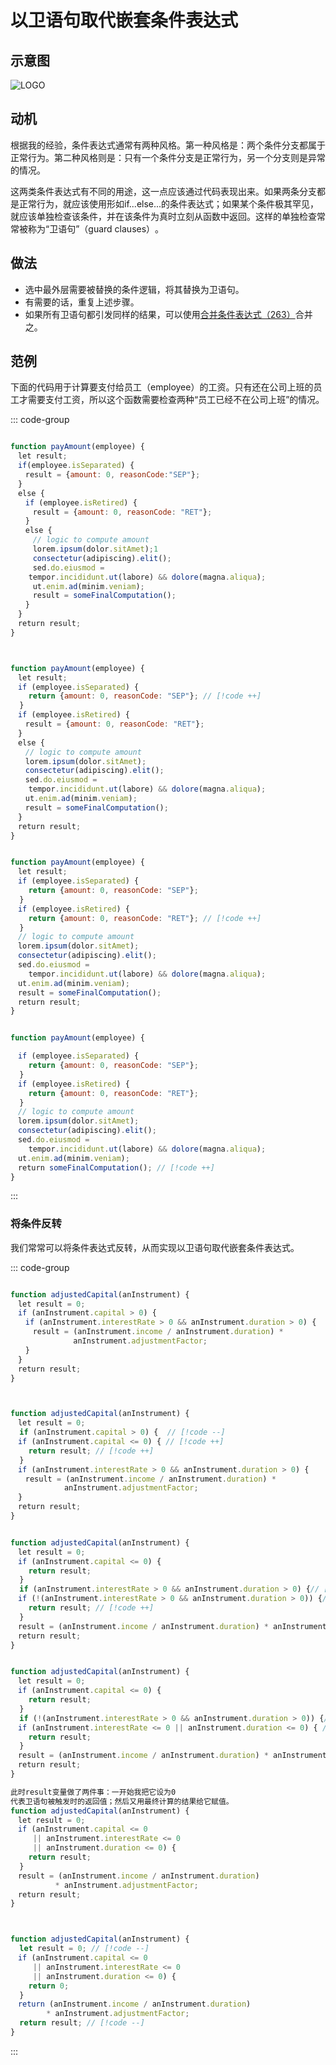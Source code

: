 # 以卫语句取代嵌套条件表达式


## 示意图

![LOGO](/public/image/refactoring/ReplaceNestedConditionalWithGuardClauses.png)


## 动机

根据我的经验，条件表达式通常有两种风格。第一种风格是：两个条件分支都属于正常行为。第二种风格则是：只有一个条件分支是正常行为，另一个分支则是异常的情况。


这两类条件表达式有不同的用途，这一点应该通过代码表现出来。<sapn class="marker-text">如果两条分支都是正常行为，就应该使用形如if...else...的条件表达式；</sapn>如果某个条件极其罕见，<sapn class="marker-text">就应该单独检查该条件，并在该条件为真时立刻从函数中返回。这样的单独检查常常被称为“卫语句”​（guard clauses）​。</sapn>

## 做法

- 选中最外层需要被替换的条件逻辑，将其替换为卫语句。
- 有需要的话，重复上述步骤。
- 如果所有卫语句都引发同样的结果，可以使用[合并条件表达式（263）](../目录.md#合并条件表达式-263)合并之。


## 范例

下面的代码用于计算要支付给员工（employee）的工资。只有还在公司上班的员工才需要支付工资，所以这个函数需要检查两种“员工已经不在公司上班”的情况。


::: code-group

```js [源]

function payAmount(employee) { 
　let result; 
　if(employee.isSeparated) {
　　result = {amount: 0, reasonCode:"SEP"};
　}
　else {
　　if (employee.isRetired) {
　　　result = {amount: 0, reasonCode: "RET"};
　　}
　　else {
　　　// logic to compute amount 
　　　lorem.ipsum(dolor.sitAmet);1
　　　consectetur(adipiscing).elit();
　　　sed.do.eiusmod = 
    tempor.incididunt.ut(labore) && dolore(magna.aliqua); 
　　　ut.enim.ad(minim.veniam);
　　　result = someFinalComputation();
　　}
　}
　return result;
}

```

```js [先处理顶层]


function payAmount(employee) { 
　let result;
　if (employee.isSeparated) {
    return {amount: 0, reasonCode: "SEP"}; // [!code ++]
  }
　if (employee.isRetired) {
　　result = {amount: 0, reasonCode: "RET"};
　}
　else {
　　// logic to compute amount 
　　lorem.ipsum(dolor.sitAmet); 
　　consectetur(adipiscing).elit();
　　sed.do.eiusmod = 
    tempor.incididunt.ut(labore) && dolore(magna.aliqua); 
　　ut.enim.ad(minim.veniam);
　　result = someFinalComputation();
　}
　return result;
}

```

```js [下一步]

function payAmount(employee) { 
　let result;
　if (employee.isSeparated) {
    return {amount: 0, reasonCode: "SEP"};
  }
　if (employee.isRetired) {
    return {amount: 0, reasonCode: "RET"}; // [!code ++]
  }
　// logic to compute amount 
　lorem.ipsum(dolor.sitAmet); 
　consectetur(adipiscing).elit();
　sed.do.eiusmod = 
    tempor.incididunt.ut(labore) && dolore(magna.aliqua); 
　ut.enim.ad(minim.veniam);
　result = someFinalComputation(); 
　return result;
}

```

```js [删除result]

function payAmount(employee) { 

　if (employee.isSeparated) {
    return {amount: 0, reasonCode: "SEP"};
  }
　if (employee.isRetired) {
    return {amount: 0, reasonCode: "RET"}; 
  }
　// logic to compute amount 
　lorem.ipsum(dolor.sitAmet); 
　consectetur(adipiscing).elit();
　sed.do.eiusmod = 
    tempor.incididunt.ut(labore) && dolore(magna.aliqua); 
　ut.enim.ad(minim.veniam);
　return someFinalComputation(); // [!code ++]
}

```

:::



### 将条件反转

我们常常可以将条件表达式反转，从而实现以卫语句取代嵌套条件表达式。


::: code-group

```js [源]

function adjustedCapital(anInstrument) { 
　let result = 0;
　if (anInstrument.capital > 0) {
　　if (anInstrument.interestRate > 0 && anInstrument.duration > 0) {
　　　result = (anInstrument.income / anInstrument.duration) * 
              anInstrument.adjustmentFactor;
　　}
　}
　return result;
}

```

```js [条件反转]


function adjustedCapital(anInstrument) { 
　let result = 0;
  if (anInstrument.capital > 0) {  // [!code --]
　if (anInstrument.capital <= 0) { // [!code ++]
    return result; // [!code ++]
  }
　if (anInstrument.interestRate > 0 && anInstrument.duration > 0) {
　　result = (anInstrument.income / anInstrument.duration) *
            anInstrument.adjustmentFactor;
　}
　return result;
}

```

```js [逻辑非]

function adjustedCapital(anInstrument) { 
　let result = 0;
　if (anInstrument.capital <= 0) {
    return result;
  }
  if (anInstrument.interestRate > 0 && anInstrument.duration > 0) {// [!code --]
　if (!(anInstrument.interestRate > 0 && anInstrument.duration > 0)) {// [!code ++]
    return result; // [!code ++]
  }
　result = (anInstrument.income / anInstrument.duration) * anInstrument.adjustmentFactor; 
　return result;
}

```

```js [去掉逻辑非]

function adjustedCapital(anInstrument) { 
　let result = 0;
　if (anInstrument.capital <= 0) {
    return result;
  }
  if (!(anInstrument.interestRate > 0 && anInstrument.duration > 0)) {// [!code --]
　if (anInstrument.interestRate <= 0 || anInstrument.duration <= 0) { // [!code ++]
    return result;
  }
　result = (anInstrument.income / anInstrument.duration) * anInstrument.adjustmentFactor;
　return result;
}

```

```js [合并表达式（263）]
此时result变量做了两件事：一开始我把它设为0
代表卫语句被触发时的返回值；然后又用最终计算的结果给它赋值。
function adjustedCapital(anInstrument) { 
　let result = 0;
　if (anInstrument.capital <= 0
　　　|| anInstrument.interestRate <= 0
　　　|| anInstrument.duration <= 0) {
    return result;
  }
　result = (anInstrument.income / anInstrument.duration) 
          * anInstrument.adjustmentFactor; 
　return result;
}


```

```js [移除变量]


function adjustedCapital(anInstrument) { 
  let result = 0; // [!code --]
　if (anInstrument.capital <= 0
　　　|| anInstrument.interestRate <= 0
　　　|| anInstrument.duration <= 0) {
    return 0;
  }
　return (anInstrument.income / anInstrument.duration) 
        * anInstrument.adjustmentFactor;
  return result; // [!code --]
}
```

:::

